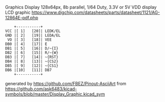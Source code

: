 Graphics Display 128x64px,  8b parallel, 1/64 Duty, 3.3V or 5V VDD
display LCD graphic
https://www.digchip.com/datasheets/parts/datasheet/1121/AG-12864E-pdf.php


	    +-----------+
	VCC |[ 1]   [20]| LEDK/EL
	GND |[ 2]   [19]| LEDA/EL
	 VO |[ 3]   [18]| VEE
	DB0 |[ 4]   [17]| E
	DB1 |[ 5]   [16]| D/~{I}
	DB2 |[ 6]   [15]| R/~{W}
	DB3 |[ 7]   [14]| ~{RST}
	DB4 |[ 8]   [13]| ~{CS2}
	DB5 |[ 9]   [12]| ~{CS1}
	DB6 |[10]   [11]| DB7
	    +-----------+


generated by https://github.com/FBEZ/Pinout-AsciiArt from https://github.com/ask6483/kicad-symbols/blob/master/Display_Graphic.kicad_sym